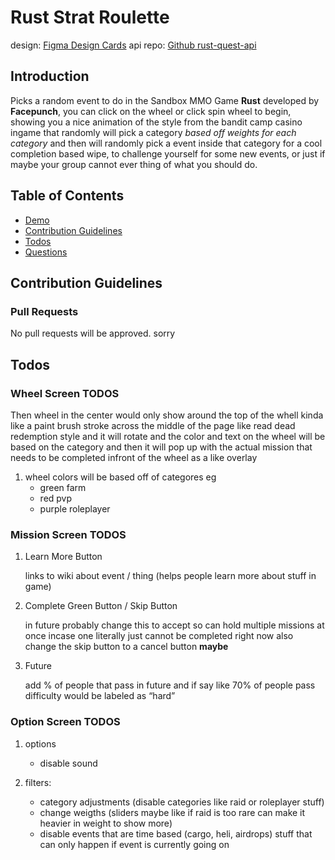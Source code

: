 # Rust Strat Roulette

design: [Figma Design Cards](https://www.figma.com/file/l73SeO5BDi8eN1KM0nBGjJ/rust-strat-roulette?node-id=0%3A1)
api repo: [Github rust-quest-api](https://github.com/brandonnorsworthy/rust-quest-api)

## Introduction

Picks a random event to do in the Sandbox MMO Game **Rust** developed by **Facepunch**, you can click on the wheel or click spin wheel to begin, showing you a nice animation of the style from the bandit camp casino ingame that randomly will pick a category *based off weights for each category* and then will randomly pick a event inside that category for a cool completion based wipe, to challenge yourself for some new events, or just if maybe your group cannot ever thing of what you should do.

## Table of Contents

 - [Demo](#demo)
 - [Contribution Guidelines](#contribution-guidelines)
 - [Todos](#todos)
 - [Questions](#questions)

## Contribution Guidelines

### Pull Requests

No pull requests will be approved. sorry

## Todos

### Wheel Screen TODOS

Then wheel in the center would only show around the top of the whell kinda like a paint brush stroke across the middle of the page like read dead redemption style and it will rotate and the color and text  on the wheel will be based on the category and then it will pop up with the actual mission that needs to be completed infront of the wheel as a like overlay

1. wheel colors will be based off of categores eg
    + green farm
    + red pvp
    + purple roleplayer

### Mission Screen TODOS

1. Learn More Button

    links to wiki about event / thing (helps people learn more about stuff in game)

2. Complete Green Button / Skip Button

    in future probably change this to accept so can hold multiple missions at once incase one literally just cannot be completed right now
    also change the skip button to a cancel button **maybe**

3. Future

    add % of people that pass in future and if say like 70% of people pass difficulty would be labeled as “hard”

### Option Screen TODOS
1. options
    + disable sound

2. filters:
    + category adjustments (disable categories like raid or roleplayer stuff)
    + change weigths (sliders maybe like if raid is too rare can make it heavier in weight to show more)
    + disable events that are time based (cargo, heli, airdrops) stuff that can only happen if event is currently going on
